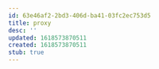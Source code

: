 ```yaml
---
id: 63e46af2-2bd3-406d-ba41-03fc2ec753d5
title: proxy
desc: ''
updated: 1618573870511
created: 1618573870511
stub: true
---
```


